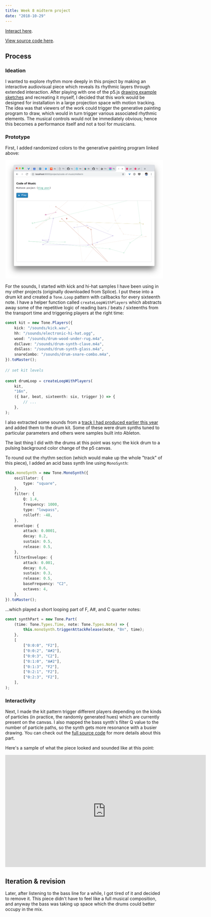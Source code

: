 ```yaml
---
title: Week 8 midterm project
date: "2018-10-29"
---
```


[Interact here](/projects/code-of-music/midterm).

[View source code here](https://github.com/adidahiya/website/blob/develop/src/pages/projects/code-of-music/midterm.tsx).

## Process

### Ideation

I wanted to explore rhythm more deeply in this project by making an interactive audiovisual piece which reveals its rhythmic layers through extended interaction. After playing with one of the p5.js [drawing example sketches](https://p5js.org/examples/hello-p5-drawing.html) and recreating it myself, I decided that this work would be designed for installation in a large projection space with motion tracking. The idea was that viewers of the work could trigger the generative painting program to draw, which would in turn trigger various associated rhythmic elements. The musical controls would not be immediately obvious; hence this becomes a performance itself and not a tool for musicians.

### Prototype

First, I added randomized colors to the generative painting program linked above:

![midterm-progress-1](midterm-progress-1.png)

For the sounds, I started with kick and hi-hat samples I have been using in my other projects (originally downloaded from Splice). I put these into a drum kit and created a `Tone.Loop` pattern with callbacks for every sixteenth note. I have a helper function called `createLoopWithPlayers` which abstracts away some of the repetitive logic of reading bars / beats / sixteenths from the transport time and triggering players at the right time:

```ts
const kit = new Tone.Players({
    kick: "/sounds/kick.wav",
    hh: "/sounds/electronic-hi-hat.ogg",
    wood: "/sounds/drum-wood-under-rug.m4a",
    dsClave: "/sounds/drum-synth-clave.m4a",
    dsGlass: "/sounds/drum-synth-glass.m4a",
    snareCombo: "/sounds/drum-snare-combo.m4a",
}).toMaster();

// set kit levels

const drumLoop = createLoopWithPlayers(
    kit,
    "16n",
    ({ bar, beat, sixteenth: six, trigger }) => {
        // ...
    },
);
```

I also extracted some sounds from a [track I had produced earlier this year](https://soundcloud.com/adi-dahiya/esemplastic) and added them to the drum kit. Some of these were drum synths tuned to particular parameters and others were samples built into Ableton.

The last thing I did with the drums at this point was sync the kick drum to a pulsing background color change of the p5 canvas.

To round out the rhythm section (which would make up the whole "track" of this piece), I added an acid bass synth line using `MonoSynth`:

```ts
this.monoSynth = new Tone.MonoSynth({
    oscillator: {
        type: "square",
    },
    filter: {
        Q: 1.4,
        frequency: 1000,
        type: "lowpass",
        rolloff: -48,
    },
    envelope: {
        attack: 0.0001,
        decay: 0.2,
        sustain: 0.5,
        release: 0.5,
    },
    filterEnvelope: {
        attack: 0.001,
        decay: 0.6,
        sustain: 0.3,
        release: 0.5,
        baseFrequency: "C2",
        octaves: 4,
    },
}).toMaster();
```

...which played a short looping part of F, A#, and C quarter notes:

```ts
const synthPart = new Tone.Part(
    (time: Tone.Types.Time, note: Tone.Types.Note) => {
        this.monoSynth.triggerAttackRelease(note, "8n", time);
    },
    [
        ["0:0:0", "F2"],
        ["0:0:2", "A#2"],
        ["0:0:3", "C2"],
        ["0:1:0", "A#2"],
        ["0:1:3", "F2"],
        ["0:2:1", "F2"],
        ["0:2:3", "F2"],
    ],
);
```

### Interactivity

Next, I made the kit pattern trigger different players depending on the kinds of particles (in practice, the randomly generated hues) which are currently present on the canvas. I also mapped the bass synth's filter Q value to the number of particle paths, so the synth gets more resonance with a busier drawing. You can check out the [full source code](https://github.com/adidahiya/website/blob/c18bb62a575ab8c3377d183005d27ec2c449000c/src/pages/projects/code-of-music/midterm.tsx#L89) for more details about this part.

Here's a sample of what the piece looked and sounded like at this point:

<iframe src="https://player.vimeo.com/video/298872293?loop=1&title=0&byline=0&portrait=0" width="640" height="358" frameborder="0" webkitallowfullscreen mozallowfullscreen allowfullscreen></iframe>

## Iteration & revision

Later, after listening to the bass line for a while, I got tired of it and decided to remove it. This piece didn't have to feel like a full musical composition, and anyway the bass was taking up space which the drums could better occupy in the mix.
